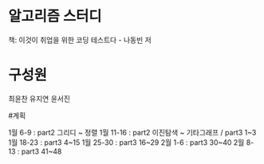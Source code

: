 # 알고리즘 스터디
책: 이것이 취업을 위한 코딩 테스트다 - 나동빈 저

# 구성원

최윤찬
유지연
윤서진

#계획

1월 6-9 : part2 그리디 ~ 정렬
1월 11-16 : part2 이진탐색 ~ 기타그래프 / part3 1~3
1월 18-23 : part3 4~15
1월 25-30 : part3 16~29
2월 1-6 : part3 30~40
2월 8-13 : part3 41~48
